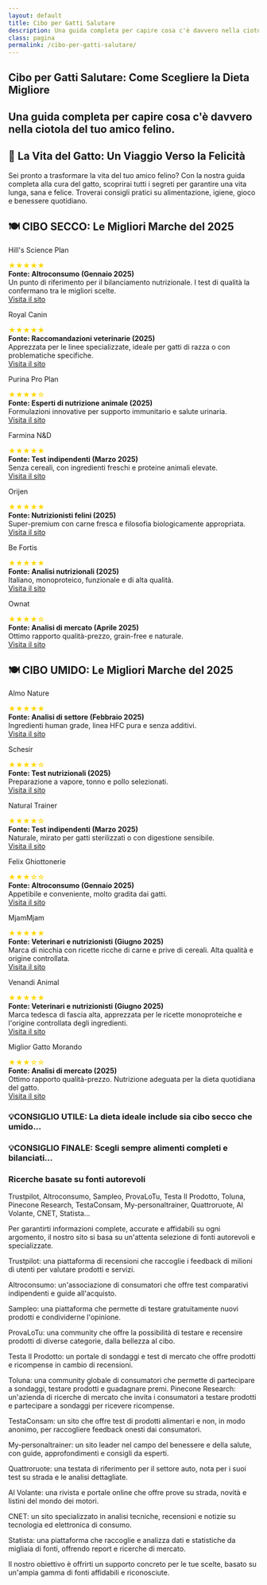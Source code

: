 ```yaml
---
layout: default
title: Cibo per Gatti Salutare
description: Una guida completa per capire cosa c'è davvero nella ciotola del tuo amico felino.
class: pagina
permalink: /cibo-per-gatti-salutare/
---
```


<main class="layout-wrapper">

  <!-- 📝 INTRODUZIONE -->
  <section class="intro">
    <h1 class="main-title-centered">Cibo per Gatti Salutare: Come Scegliere la Dieta Migliore</h1>
    <h2 class="small-title">Una guida completa per capire cosa c'è davvero nella ciotola del tuo amico felino.</h2>
  </section>

  <!-- 🌿 CONSIGLI PRATICI -->
  <section class="eco-tips">
    <h2>🐾 La Vita del Gatto: Un Viaggio Verso la Felicità</h2>
    <p>Sei pronto a trasformare la vita del tuo amico felino? Con la nostra guida completa alla cura del gatto, scoprirai tutti i segreti per garantire una vita lunga, sana e felice. Troverai consigli pratici su alimentazione, igiene, gioco e benessere quotidiano.</p>
  </section>


 <!-- CIBO SECCO -->
<h2 class="small-title">🍽️ CIBO SECCO: Le Migliori Marche del 2025</h2>

  <!-- 🔲 GRIGLIA QUADRATI SECCO -->
  <div class="square-grid">
    


<div class="content-square">
  <p>Hill's Science Plan</p>
  <div class="rating-stars" aria-label="Valutazione: 5 su 5">
    <span style="color: gold;">★★★★★</span>
  </div>
  <div class="description">
    <strong>Fonte: Altroconsumo (Gennaio 2025)</strong><br /> Un punto di riferimento per il bilanciamento nutrizionale. I test di qualità la confermano tra le migliori scelte.<br /> 
    <a class="brand-name" href="https://www.hillspet.it/" target="_blank" rel="noopener">Visita il sito</a>
  </div>
</div>

<div class="content-square">
  <p>Royal Canin</p>
  <div class="rating-stars" aria-label="Valutazione: 5 su 5">
    <span style="color: gold;">★★★★★</span>
  </div>
  <div class="description">
    <strong>Fonte: Raccomandazioni veterinarie (2025)</strong><br />  Apprezzata per le linee specializzate, ideale per gatti di razza o con problematiche specifiche.<br /> 
    <a class="brand-name" href="https://www.royalcanin.com/it" target="_blank" rel="noopener">Visita il sito</a>
  </div>
</div>

<div class="content-square">
  <p>Purina Pro Plan</p>
  <div class="rating-stars" aria-label="Valutazione: 4 su 5">
    <span style="color: gold;">★★★★☆</span>
  </div>
  <div class="description">
    <strong>Fonte: Esperti di nutrizione animale (2025)</strong><br />  Formulazioni innovative per supporto immunitario e salute urinaria.<br /> 
    <a class="brand-name" href="https://www.purina.it/" target="_blank" rel="noopener">Visita il sito</a>
  </div>
</div>

<div class="content-square">
  <p>Farmina N&D</p>
  <div class="rating-stars" aria-label="Valutazione: 5 su 5">
    <span style="color: gold;">★★★★★</span>
  </div>
  <div class="description">
    <strong>Fonte: Test indipendenti (Marzo 2025)</strong><br />  Senza cereali, con ingredienti freschi e proteine animali elevate.<br /> 
    <a class="brand-name" href="https://www.farmina.com/it/" target="_blank" rel="noopener">Visita il sito</a>
  </div>
</div>

<div class="content-square">
  <p>Orijen</p>
  <div class="rating-stars" aria-label="Valutazione: 5 su 5">
    <span style="color: gold;">★★★★★</span>
  </div>
  <div class="description">
    <strong>Fonte: Nutrizionisti felini (2025)</strong><br />  Super-premium con carne fresca e filosofia biologicamente appropriata.<br /> 
    <a class="brand-name" href="https://www.orijen.ca/" target="_blank" rel="noopener">Visita il sito</a>
  </div>
</div>

<div class="content-square">
  <p>Be Fortis</p>
  <div class="rating-stars" aria-label="Valutazione: 5 su 5">
    <span style="color: gold;">★★★★★</span>
  </div>
  <div class="description">
    <strong>Fonte: Analisi nutrizionali (2025)</strong><br />  Italiano, monoproteico, funzionale e di alta qualità.<br /> 
    <a class="brand-name" href="https://www.arcaplanet.it/s/?q=BeFortis+cat" target="_blank" rel="noopener">Visita il sito</a>
  </div>
</div>

<div class="content-square">
  <p>Ownat</p>
  <div class="rating-stars" aria-label="Valutazione: 4 su 5">
    <span style="color: gold;">★★★★☆</span>
  </div>
  <div class="description">
    <strong>Fonte: Analisi di mercato (Aprile 2025)</strong><br />  Ottimo rapporto qualità-prezzo, grain-free e naturale.<br /> 
    <a class="brand-name" href="https://www.ownat.com/it/" target="_blank" rel="noopener">Visita il sito</a>
  </div>
</div>
</div> 

<!-- CIBO UMIDO -->
<h2 class="small-title"> 🍽️ CIBO UMIDO: Le Migliori Marche del 2025</h2> 

  <!-- 🔲 GRIGLIA QUADRATI SECCO -->
  <div class="square-grid">
    
   
<div class="content-square">
  <p>Almo Nature</p>
  <div class="rating-stars" aria-label="Valutazione: 5 su 5">
    <span style="color: gold;">★★★★★</span>
  </div>
  <div class="description">
    <strong>Fonte: Analisi di settore (Febbraio 2025)</strong><br />  Ingredienti human grade, linea HFC pura e senza additivi.<br /> 
    <a class="brand-name" href="https://www.almonature.com/" target="_blank" rel="noopener">Visita il sito</a>
  </div>
</div>

<div class="content-square">
  <p>Schesir</p>
  <div class="rating-stars" aria-label="Valutazione: 4 su 5">
    <span style="color: gold;">★★★★☆</span>
  </div>
  <div class="description">
    <strong>Fonte: Test nutrizionali (2025)</strong><br />  Preparazione a vapore, tonno e pollo selezionati.<br /> 
    <a class="brand-name" href="https://www.schesir.com/" target="_blank" rel="noopener">Visita il sito</a>
  </div>
</div>

<div class="content-square">
  <p>Natural Trainer</p>
  <div class="rating-stars" aria-label="Valutazione: 4 su 5">
    <span style="color: gold;">★★★★☆</span>
  </div>
  <div class="description">
    <strong>Fonte: Test indipendenti (Marzo 2025)</strong><br />  Naturale, mirato per gatti sterilizzati o con digestione sensibile.<br /> 
    <a class="brand-name" href="https://www.trainer.eu/" target="_blank" rel="noopener">Visita il sito</a>
  </div>
</div>

<div class="content-square">
  <p>Felix Ghiottonerie</p>
  <div class="rating-stars" aria-label="Valutazione: 3 su 5">
    <span style="color: gold;">★★★☆☆</span>
  </div>
  <div class="description">
    <strong>Fonte: Altroconsumo (Gennaio 2025)</strong><br />  Appetibile e conveniente, molto gradita dai gatti.<br /> 
    <a class="brand-name" href="https://www.purina.it/felix" target="_blank" rel="noopener">Visita il sito</a>
  </div>
</div>

<div class="content-square">
  <p>MjamMjam</p>
  <div class="rating-stars" aria-label="Valutazione: 5 su 5">
    <span style="color: gold;">★★★★★</span>
  </div>
  <div class="description">
    <strong>Fonte: Veterinari e nutrizionisti (Giugno 2025)</strong><br />  Marca di nicchia con ricette ricche di carne e prive di cereali. Alta qualità e origine controllata.<br /> 
    <a class="brand-name" href="https://www.mjammjam.de/" target="_blank" rel="noopener">Visita il sito</a>
  </div>
</div>

<div class="content-square">
  <p>Venandi Animal</p>
  <div class="rating-stars" aria-label="Valutazione: 5 su 5">
    <span style="color: gold;">★★★★★</span>
  </div>
  <div class="description">
    <strong>Fonte: Veterinari e nutrizionisti (Giugno 2025)</strong><br />  Marca tedesca di fascia alta, apprezzata per le ricette monoproteiche e l'origine controllata degli ingredienti.<br /> 
    <a class="brand-name" href="https://www.venandi-animal.de/" target="_blank" rel="noopener">Visita il sito</a>
  </div>
</div>

<div class="content-square">
  <p>Miglior Gatto Morando</p>
  <div class="rating-stars" aria-label="Valutazione: 3 su 5">
    <span style="color: gold;">★★★☆☆</span>
  </div>
  <div class="description">
    <strong>Fonte: Analisi di mercato (2025)</strong><br />  Ottimo rapporto qualità-prezzo. Nutrizione adeguata per la dieta quotidiana del gatto.<br /> 
    <a class="brand-name" href="https://www.morando.it/" target="_blank" rel="noopener">Visita il sito</a>
  </div>
</div>
  </div>
</div>

<!-- 💡 CONSIGLI FINALI -->
  <h3 class="small-title left">💡CONSIGLIO UTILE: La dieta ideale include sia cibo secco che umido...</h3>
  <h3 class="small-title left">💡CONSIGLIO FINALE: Scegli sempre alimenti completi e bilanciati...</h3>

  <!-- 🔍 FONTI -->
  <section class="eco-tips">
    <h3>Ricerche basate su fonti autorevoli</h3>
    <p>Trustpilot, Altroconsumo, Sampleo, ProvaLoTu, Testa Il Prodotto, Toluna, Pinecone Research, TestaConsam, My-personaltrainer, Quattroruote, Al Volante, CNET, Statista...</p>
  </section>




<stong>Per garantirti informazioni complete, accurate e affidabili su ogni argomento, il nostro sito si basa su un'attenta selezione di fonti autorevoli e specializzate.</stong>

Trustpilot: una piattaforma di recensioni che raccoglie i feedback di milioni di utenti per valutare prodotti e servizi.

Altroconsumo: un'associazione di consumatori che offre test comparativi indipendenti e guide all'acquisto.

Sampleo: una piattaforma che permette di testare gratuitamente nuovi prodotti e condividerne l'opinione.

ProvaLoTu: una community che offre la possibilità di testare e recensire prodotti di diverse categorie, dalla bellezza al cibo.

Testa Il Prodotto: un portale di sondaggi e test di mercato che offre prodotti e ricompense in cambio di recensioni.

Toluna: una community globale di consumatori che permette di partecipare a sondaggi, testare prodotti e guadagnare premi.
Pinecone Research: un'azienda di ricerche di mercato che invita i consumatori a testare prodotti e partecipare a sondaggi per ricevere ricompense.

TestaConsam: un sito che offre test di prodotti alimentari e non, in modo anonimo, per raccogliere feedback onesti dai consumatori.

My-personaltrainer: un sito leader nel campo del benessere e della salute, con guide, approfondimenti e consigli da esperti.

Quattroruote: una testata di riferimento per il settore auto, nota per i suoi test su strada e le analisi dettagliate.

Al Volante: una rivista e portale online che offre prove su strada, novità e listini del mondo dei motori.

CNET: un sito specializzato in analisi tecniche, recensioni e notizie su tecnologia ed elettronica di consumo.

Statista: una piattaforma che raccoglie e analizza dati e statistiche da migliaia di fonti, offrendo report e ricerche di mercato.

Il nostro obiettivo è offrirti un supporto concreto per le tue scelte, basato su un'ampia gamma di fonti affidabili e riconosciute.

</main>


</section> </main>
